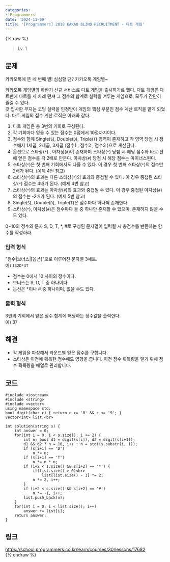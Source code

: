 ```yaml
---
categories:
- Programmers
date: '2024-11-09'
title: '[Programmers] 2018 KAKAO BLIND RECRUITMENT - 다트 게임'
---
```


{% raw %}
> Lv. 1<br>

## 문제
카카오톡에 뜬 네 번째 별! 심심할 땐? 카카오톡 게임별~

카카오톡 게임별의 하반기 신규 서비스로 다트 게임을 출시하기로 했다. 다트 게임은 다트판에 다트를 세 차례 던져 그 점수의 합계로 실력을 겨루는 게임으로, 모두가 간단히 즐길 수 있다.  
갓 입사한 무지는 코딩 실력을 인정받아 게임의 핵심 부분인 점수 계산 로직을 맡게 되었다. 다트 게임의 점수 계산 로직은 아래와 같다.

1.  다트 게임은 총 3번의 기회로 구성된다.
2.  각 기회마다 얻을 수 있는 점수는 0점에서 10점까지이다.
3.  점수와 함께 Single(`S`), Double(`D`), Triple(`T`) 영역이 존재하고 각 영역 당첨 시 점수에서 1제곱, 2제곱, 3제곱 (점수1  , 점수2  , 점수3  )으로 계산된다.
4.  옵션으로 스타상(`*`) , 아차상(`#`)이 존재하며 스타상(`*`) 당첨 시 해당 점수와 바로 전에 얻은 점수를 각 2배로 만든다. 아차상(`#`) 당첨 시 해당 점수는 마이너스된다.
5.  스타상(`*`)은 첫 번째 기회에서도 나올 수 있다. 이 경우 첫 번째 스타상(`*`)의 점수만 2배가 된다. (예제 4번 참고)
6.  스타상(`*`)의 효과는 다른 스타상(`*`)의 효과와 중첩될 수 있다. 이 경우 중첩된 스타상(`*`) 점수는 4배가 된다. (예제 4번 참고)
7.  스타상(`*`)의 효과는 아차상(`#`)의 효과와 중첩될 수 있다. 이 경우 중첩된 아차상(`#`)의 점수는 -2배가 된다. (예제 5번 참고)
8.  Single(`S`), Double(`D`), Triple(`T`)은 점수마다 하나씩 존재한다.
9.  스타상(`*`), 아차상(`#`)은 점수마다 둘 중 하나만 존재할 수 있으며, 존재하지 않을 수도 있다.

0~10의 정수와 문자 S, D, T, *, #로 구성된 문자열이 입력될 시 총점수를 반환하는 함수를 작성하라.

### 입력 형식
"점수|보너스|[옵션]"으로 이루어진 문자열 3세트.  
예)  `1S2D*3T`

-   점수는 0에서 10 사이의 정수이다.
-   보너스는 S, D, T 중 하나이다.
-   옵선은 *이나 # 중 하나이며, 없을 수도 있다.

### 출력 형식
3번의 기회에서 얻은 점수 합계에 해당하는 정수값을 출력한다.  
예) 37

## 해결
- 각 게임을 파싱해서 라운드별 얻은 점수를 구합니다.
- 스타상은 이전에 획득한 점수에도 영향을 줍니다. 이전 점수 획득량을 알기 위해 점수 획득량을 배열로 관리합니다.

## 코드
```
#include <iostream>
#include <string>
#include <vector>
using namespace std;
bool digit(char c) { return c >= '0' && c <= '9'; }
vector<int> list;<br>

int solution(string s) {
    int answer = 0;
    for(int i = 0; i < s.size(); i += 2) {
        int n; bool d1 = digit(s[i]), d2 = digit(s[i+1]);
        d1 && d2 ? n = 10, i++ : n = stoi(s.substr(i, 1)); 
        if (s[i+1] == 'D')
            n *= n;
        if (s[i+1] == 'T')
            n *= n * n;
        if (i+2 < s.size() && s[i+2] == '*') {
            if(list.size() > 0)<br>
                list[list.size() - 1] *= 2;
            n *= 2, i++;
        }
        if (i+2 < s.size() && s[i+2] == '#')
            n *= -1, i++;
        list.push_back(n);
    }
    for(int i = 0; i < list.size(); i++)
        answer += list[i];
    return answer;
}
```

## 링크
https://school.programmers.co.kr/learn/courses/30/lessons/17682<br>
{% endraw %}